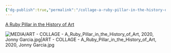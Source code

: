 ```yaml
---
{"dg-publish":true,"permalink":"/collage-a-ruby-pillar-in-the-history-of-art/","tags":["c/colour-red","c/number","c/jewel","c/kanyer-art-collection","c/passage","c/abstract","collage/year-2020"],"created":"2024-06-28T12:56:47.000-04:00","updated":"2025-08-28T13:58:58.987-04:00"}
---
```



[A Ruby Pillar in the History of Art](https://www.instagram.com/p/CI3nIrxhf3k/)

![MEDIA/ART - COLLAGE - A_Ruby_Pillar_in_the_History_of_Art, 2020, Jonny Garcia.jpg|ART - COLLAGE - A_Ruby_Pillar_in_the_History_of_Art, 2020, Jonny Garcia.jpg](/img/user/MEDIA/ART%20-%20COLLAGE%20-%20A_Ruby_Pillar_in_the_History_of_Art,%202020,%20Jonny%20Garcia.jpg)

